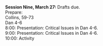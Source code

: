 **Session Nine, March 27:**Drafts due.  Prepare:  Collins, 59-73  Dan 4-6  8:00: Presentation: Critical Issues in Dan 4-6.  9:00: Presentation: Critical Issues in Dan 4-6.  10:00: Activity